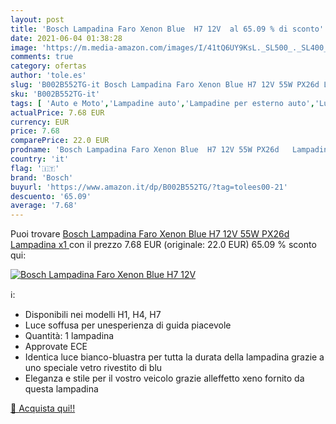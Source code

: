 ```yaml
---
layout: post
title: 'Bosch Lampadina Faro Xenon Blue  H7 12V  al 65.09 % di sconto'
date: 2021-06-04 01:38:28
image: 'https://m.media-amazon.com/images/I/41tQ6UY9KsL._SL500_._SL400_.jpg'
comments: true
category: ofertas
author: 'tole.es'
slug: 'B002B552TG-it Bosch Lampadina Faro Xenon Blue H7 12V 55W PX26d Lampadina x1'
sku: 'B002B552TG-it'
tags: [ 'Auto e Moto','Lampadine auto','Lampadine per esterno auto','Luci, lampadine e indicatori auto','Parti per auto','bosch', ]
actualPrice: 7.68 EUR
currency: EUR
price: 7.68
comparePrice: 22.0 EUR
prodname: 'Bosch Lampadina Faro Xenon Blue  H7 12V 55W PX26d   Lampadina x1 '
country: 'it'
flag: '🇮🇹'
brand: 'Bosch'
buyurl: 'https://www.amazon.it/dp/B002B552TG/?tag=tolees00-21'
descuento: '65.09'
average: '7.68'
---
```


Puoi trovare [Bosch Lampadina Faro Xenon Blue  H7 12V 55W PX26d   Lampadina x1 ](https://www.amazon.it/dp/B002B552TG/?tag=tolees00-21) con il prezzo 7.68 EUR (originale: 22.0 EUR) 65.09 % sconto qui:

[![Bosch Lampadina Faro Xenon Blue  H7 12V ](https://m.media-amazon.com/images/I/41tQ6UY9KsL._SL500_._SL400_.jpg)](https://www.amazon.it/dp/B002B552TG/?tag=tolees00-21)

ℹ️:

- Disponibili nei modelli H1, H4, H7
- Luce soffusa per unesperienza di guida piacevole
- Quantità: 1 lampadina
- Approvate ECE
- Identica luce bianco-bluastra per tutta la durata della lampadina grazie a uno speciale vetro rivestito di blu
- Eleganza e stile per il vostro veicolo grazie alleffetto xeno fornito da questa lampadina

[🛒 Acquista qui!!](https://www.amazon.it/dp/B002B552TG/?tag=tolees00-21)
